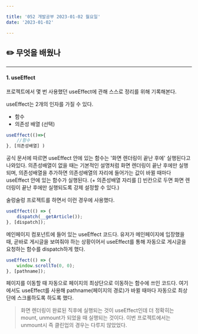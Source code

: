 ```yaml
---

title: '052 개발공부 2023-01-02 월요일'
date: '2023-01-02'

---
```


## ✏️ 무엇을 배웠나
---
#### 1. useEffect
프로젝트에서 몇 번 사용했던 useEffect에 관해 스스로 정리를 위해 기록해본다.

useEffect는 2개의 인자를 가질 수 있다.
- 함수
- 의존성 배열 (선택)

```js
useEffect(()=>{
	//함수
}, [의존성배열] )
```

공식 문서에 따르면 useEffect 안에 있는 함수는 '화면 렌더링이 끝난 후에' 실행된다고 나와있다. 의존성배열이 없을 때는 기본적인 설명처럼 화면 렌더링이 끝난 후에만 실행되며, 의존성배열을 추가하면 의존성배열의 자리에 들어가는 값이 바뀔 때마다 useEffect 안에 있는 함수가 실행된다. (+ 의존성배열 자리를 [] 빈칸으로 두면 화면 렌더링이 끝난 후에만 실행되도록 강제 설정할 수 있다.)

술렁술렁 프로젝트를 하면서 이런 경우에 사용했다.

```jsx
useEffect(() => {
	dispatch(__getArticle());
}, [dispatch]);
```

메인페이지 컴포넌트에 들어 있는 useEffect 코드다.
유저가 메인페이지에 입장했을 때, 곧바로 게시글을 보여줘야 하는 상황이어서
useEffect를 통해 자동으로 게시글을 요청하는 함수를 dispatch하게 했다.

```jsx
useEffect(() => {
	window.scrollTo(0, 0);
}, [pathname]);
```

페이지를 이동할 때 자동으로 페이지의 최상단으로 이동하는 함수에 쓰인 코드다. 여기에서도 useEffect를 사용해 pathname(페이지의 경로)가 바뀔 때마다 자동으로 최상단에 스크롤하도록 하도록 했다.

> 화면 렌더링이 완료된 직후에 실행되는 것이 useEffect인데 더 정확히는 mount, unmount가 되었을 때 실행되는 것이다. 이번 프로젝트에서는 unmount시 즉 클린업의 경우는 다루지 않았었다.


